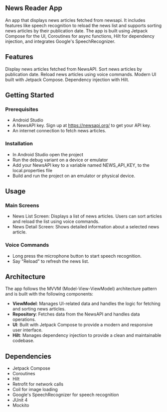 ## News Reader App
An app that displays news articles fetched from newsapi. It includes features like speech recognition to reload the news list and supports 
sorting news articles by their publication date. The app is built using Jetpack Compose for the UI, Coroutines for async functions, 
Hilt for dependency injection, and integrates Google's SpeechRecognizer.

## Features
Display news articles fetched from NewsAPI.
Sort news articles by publication date.
Reload news articles using voice commands.
Modern UI built with Jetpack Compose.
Dependency injection with Hilt.

## Getting Started
### Prerequisites
- Android Studio
- A NewsAPI key. Sign up at https://newsapi.org/ to get your API key.
- An internet connection to fetch news articles.
### Installation
- In Android Studio open the project
- Run the debug variant on a device or emulator
- Add your NewsAPI key to a variable named NEWS_API_KEY, to the local.properties file
- Build and run the project on an emulator or physical device.

## Usage
### Main Screens
- News List Screen: Displays a list of news articles. Users can sort articles and reload the list using voice commands.
- News Detail Screen: Shows detailed information about a selected news article.
### Voice Commands
- Long press the microphone button to start speech recognition.
- Say "Reload" to refresh the news list.

## Architecture
The app follows the MVVM (Model-View-ViewModel) architecture pattern and is built with the following components:

- **ViewModel**: Manages UI-related data and handles the logic for fetching and sorting news articles.
- **Repository**: Fetches data from the NewsAPI and handles data operations.
- **UI**: Built with Jetpack Compose to provide a modern and responsive user interface.
- **Hilt**: Manages dependency injection to provide a clean and maintainable codebase.

## Dependencies
- Jetpack Compose
- Coroutines
- Hilt
- Retrofit for network calls
- Coil for image loading
- Google's SpeechRecognizer for speech recognition
- JUnit 4
- Mockito
